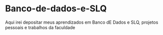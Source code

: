 # Banco-de-dados-e-SLQ
Aqui irei depositar meus aprendizados em Banco dE Dados e SLQ, projetos pessoais e trabalhos da faculdade
